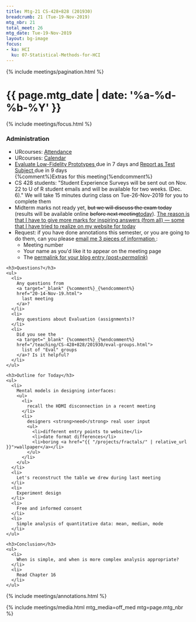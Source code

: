 ```yaml
---
title: Mtg-21 CS-428+828 (201930)
breadcrumb: 21 (Tue-19-Nov-2019)
mtg_nbr: 21
total_meet: 26
mtg_date: Tue-19-Nov-2019
layout: bg-image
focus:
- ka: HCI
  ku: 07-Statistical-Methods-for-HCI
---
```

{% include meetings/pagination.html %}

<div class="card">
<h1 class="text-center">
  {{ page.mtg_date | date: '%a-%d-%b-%Y' }}
</h1>
<div class="card-body">

  {% include meetings/focus.html %}

  <h3>Administration</h3>
    <ul>
      <li>
        URcourses:
        <a target="_blank" {%comment%}_{%endcomment%}
        href="https://urcourses.uregina.ca/mod/attendance/manage.php?id=982198">
          Attendance
        </a>
      </li>
      <li>
        URcourses:
        <a target="_blank" {%comment%}_{%endcomment%}
        href="https://urcourses.uregina.ca/calendar/view.php?view=month&time=1569909600&course=2084">
          Calendar
        </a>
      </li>
      <li>
        <a target="_blank" {%comment%}_{%endcomment%}
        href="{{ "/teaching/CS-428+828/?asgn=P_LOFI" | relative_url}}">
          Evaluate Low-Fidelity Prototypes
        </a>
        due in 7 days and
        <a target="_blank" {%comment%}_{%endcomment%}
        href="{{ "/teaching/CS-428+828/?asgn=I_RATS" | relative_url}}">
          Report as Test Subject
        </a>
        due in 9 days
      </li>
      {%comment%}Extras for this meeting{%endcomment%}
      <li>
        CS 428 students: "Student Experience Surveys will be sent out on Nov. 22 to U of R student emails and will be available for two weeks. (Dec. 6)." We will take 15 minutes during class on Tue-26-Nov-2019 for you to complete them
      </li>
      <li>
        Midterm marks not ready yet, <del>but we will discuss the exam today</del> (results will be available online <del>before next meeting</del><ins>today</ins>). <ins>The reason is that I have to give more marks for inspiring answers (from all) &mdash; some that I have tried to realize on my website for today</ins>
      </li>
      <li>
        Request: if you have done annotations this semester,
        or you are going to do them, can you please
        <a href="mailto:daryl.hepting@uregina.ca?subject=Annotation%20Information">
          email me 3 pieces of information
        </a>:
        <ul>
        <li>Meeting number</li>
        <li>Your name as you'd like it to appear on the meeting page</li>
        <li>The
        <a target="_blank" {%comment%}_{%endcomment%}
        href="https://urcourses.uregina.ca/mod/oublog/view.php?id=848550">
          permalink for your blog entry (post=<em>permalink</em>)
        </a>
        </li>
        </ul>
      </li>
    </ul>

    <h3>Questions?</h3>
    <ul>
      <li>
        Any questions from
        <a target="_blank" {%comment%}_{%endcomment%}
        href="20-14-Nov-19.html">
          last meeting
        </a>?
      </li>
      <li>
        Any questions about Evaluation (assignments)?
      </li>
      <li>
        Did you see the
        <a target="_blank" {%comment%}_{%endcomment%}
        href="/teaching/CS-428+828/201930/eval-groups.html">
          list of "Eval" groups
        </a>? Is it helpful?
      </li>
    </ul>

    <h3>Outline for Today</h3>
    <ul>
      <li>
        Mental models in designing interfaces:
        <ul>
          <li>
            recall the HDMI disconnection in a recent meeting
          </li>
          <li>
            designers <strong>need</strong> real user input
            <ul>
              <li>different entry points to website</li>
              <li>date format differences</li>
              <li>boring <a href="{{ "/projects/fractals/" | relative_url }}">wallpaper</a></li>
            </ul>
          </li>
        </ul>
      </li>
      <li>
        Let's reconstruct the table we drew during last meeting
      </li>
      <li>
        Experiment design
      </li>
      <li>
        Free and informed consent
      </li>
      <li>
        Simple analysis of quantitative data: mean, median, mode
      </li>
    </ul>

    <h3>Conclusion</h3>
    <ul>
      <li>
        When is simple, and when is more complex analysis appropriate?
      </li>
      <li>
        Read Chapter 16
      </li>
    </ul>

  {% include meetings/annotations.html %}

  {% include meetings/media.html mtg_media=off_med mtg=page.mtg_nbr %}

  </div>
</div>
